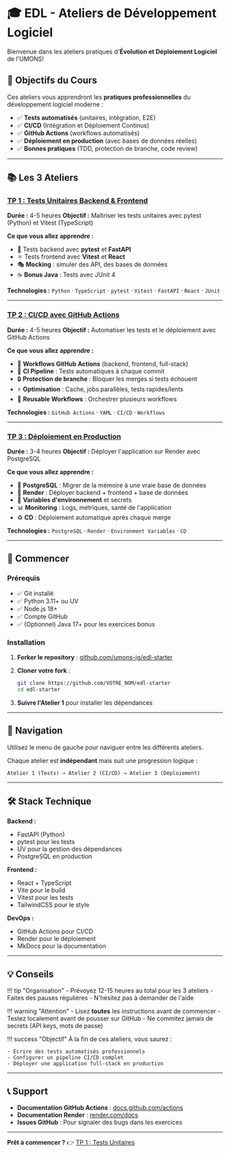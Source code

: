 # 🎓 EDL - Ateliers de Développement Logiciel

Bienvenue dans les ateliers pratiques d'**Évolution et Déploiement Logiciel** de l'UMONS!

## 🎯 Objectifs du Cours

Ces ateliers vous apprendront les **pratiques professionnelles** du développement logiciel moderne :

- ✅ **Tests automatisés** (unitaires, intégration, E2E)
- ✅ **CI/CD** (Intégration et Déploiement Continus)
- ✅ **GitHub Actions** (workflows automatisés)
- ✅ **Déploiement en production** (avec bases de données réelles)
- ✅ **Bonnes pratiques** (TDD, protection de branche, code review)

---

## 📚 Les 3 Ateliers

### [TP 1 : Tests Unitaires Backend & Frontend](TP-1.md)

**Durée :** 4-5 heures
**Objectif :** Maîtriser les tests unitaires avec pytest (Python) et Vitest (TypeScript)

**Ce que vous allez apprendre :**

- 🐍 Tests backend avec **pytest** et **FastAPI**
- ⚛️ Tests frontend avec **Vitest** et **React**
- 🎭 **Mocking** : simuler des API, des bases de données
- ☕ **Bonus Java** : Tests avec JUnit 4

**Technologies :**
`Python` · `TypeScript` · `pytest` · `Vitest` · `FastAPI` · `React` · `JUnit`

---

### [TP 2 : CI/CD avec GitHub Actions](TP-2.md)

**Durée :** 4-5 heures
**Objectif :** Automatiser les tests et le déploiement avec GitHub Actions

**Ce que vous allez apprendre :**

- 🔄 **Workflows GitHub Actions** (backend, frontend, full-stack)
- 🚀 **CI Pipeline** : Tests automatiques à chaque commit
- 🔒 **Protection de branche** : Bloquer les merges si tests échouent
- ⚡ **Optimisation** : Cache, jobs parallèles, tests rapides/lents
- 🎯 **Reusable Workflows** : Orchestrer plusieurs workflows

**Technologies :**
`GitHub Actions` · `YAML` · `CI/CD` · `Workflows`

---

### [TP 3 : Déploiement en Production](TP-3.md)

**Durée :** 3-4 heures
**Objectif :** Déployer l'application sur Render avec PostgreSQL

**Ce que vous allez apprendre :**

- 🐘 **PostgreSQL** : Migrer de la mémoire à une vraie base de données
- 🚀 **Render** : Déployer backend + frontend + base de données
- 🔐 **Variables d'environnement** et secrets
- 📊 **Monitoring** : Logs, métriques, santé de l'application
- ♻️ **CD** : Déploiement automatique après chaque merge

**Technologies :**
`PostgreSQL` · `Render` · `Environment Variables` · `CD`

---

## 🚀 Commencer

### Prérequis

- ✅ Git installé
- ✅ Python 3.11+ ou UV
- ✅ Node.js 18+
- ✅ Compte GitHub
- ✅ (Optionnel) Java 17+ pour les exercices bonus

### Installation

1. **Forker le repository** : [github.com/umons-ig/edl-starter](https://github.com/umons-ig/edl-starter)

2. **Cloner votre fork** :
   ```bash
   git clone https://github.com/VOTRE_NOM/edl-starter
   cd edl-starter
   ```

3. **Suivre l'Atelier 1** pour installer les dépendances

---

## 📖 Navigation

Utilisez le menu de gauche pour naviguer entre les différents ateliers.

Chaque atelier est **indépendant** mais suit une progression logique :

```
Atelier 1 (Tests) → Atelier 2 (CI/CD) → Atelier 3 (Déploiement)
```

---

## 🛠️ Stack Technique

**Backend :**
- FastAPI (Python)
- pytest pour les tests
- UV pour la gestion des dépendances
- PostgreSQL en production

**Frontend :**
- React + TypeScript
- Vite pour le build
- Vitest pour les tests
- TailwindCSS pour le style

**DevOps :**
- GitHub Actions pour CI/CD
- Render pour le déploiement
- MkDocs pour la documentation

---

## 💡 Conseils

!!! tip "Organisation"
    - Prévoyez 12-15 heures au total pour les 3 ateliers
    - Faites des pauses régulières
    - N'hésitez pas à demander de l'aide

!!! warning "Attention"
    - Lisez **toutes** les instructions avant de commencer
    - Testez localement avant de pousser sur GitHub
    - Ne commitez jamais de secrets (API keys, mots de passe)

!!! success "Objectif"
    À la fin de ces ateliers, vous saurez :

    - Écrire des tests automatisés professionnels
    - Configurer un pipeline CI/CD complet
    - Déployer une application full-stack en production

---

## 📞 Support

- **Documentation GitHub Actions** : [docs.github.com/actions](https://docs.github.com/en/actions)
- **Documentation Render** : [render.com/docs](https://render.com/docs)
- **Issues GitHub** : Pour signaler des bugs dans les exercices

---

**Prêt à commencer ?** 👉 [TP 1 : Tests Unitaires](TP-1.md)
